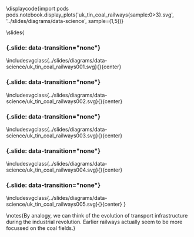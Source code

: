 \displaycode{import pods
pods.notebook.display_plots('uk_tin_coal_railways{sample:0>3}.svg', 
                            '../slides/diagrams/data-science', sample=(1,5))}

\slides{
### {.slide: data-transition="none"}

\includesvgclass{../slides/diagrams/data-science/uk_tin_coal_railways001.svg}{}{center}

### {.slide: data-transition="none"}

\includesvgclass{../slides/diagrams/data-science/uk_tin_coal_railways002.svg}{}{center}

### {.slide: data-transition="none"}

\includesvgclass{../slides/diagrams/data-science/uk_tin_coal_railways003.svg}{}{center}

### {.slide: data-transition="none"}

\includesvgclass{../slides/diagrams/data-science/uk_tin_coal_railways004.svg}{}{center}

### {.slide: data-transition="none"}

\includesvgclass{../slides/diagrams/data-science/uk_tin_coal_railways005.svg}{}{center}
}

\notes{By analogy, we can think of the evolution of transport infrastructure during the industrial revolution. Earlier railways actually seem to be more focussed on the coal fields.}
